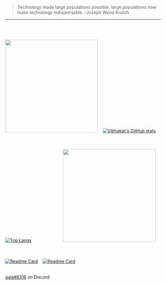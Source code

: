 >Technology made large populations possible; large populations now make technology indispensable. -Joseph Wood Krutch
***
&nbsp;    
&nbsp;   
&nbsp;  
<img src="https://media.giphy.com/media/WUlplcMpOCEmTGBtBW/giphy.gif" width="300">&nbsp; &nbsp; [![Vibhakar's GitHub stats](https://github-readme-stats.vercel.app/api?username=p0lygun&theme=highcontrast)](#)  
&nbsp;   
&nbsp;   
&nbsp;   
[![Top Langs](https://github-readme-stats.vercel.app/api/top-langs/?username=p0lygun&theme=highcontrast)](#)&nbsp;   &nbsp;   &nbsp;   &nbsp;   &nbsp;  &nbsp;   &nbsp;   &nbsp;   &nbsp;   &nbsp;  &nbsp;   &nbsp; &nbsp; <img src="https://media1.giphy.com/media/8YBpKSm3uPWG9Ca0F4/giphy.gif" width="300" height="300">  
&nbsp;   
&nbsp;   
&nbsp;  
[![Readme Card](https://github-readme-stats.vercel.app/api/pin/?username=p0lygun&repo=wallpaper-engine&theme=highcontrast)](https://github.com/p0lygun/wallpaper-engine)&nbsp;  &nbsp;   [![Readme Card](https://github-readme-stats.vercel.app/api/pin/?username=p0lygun&repo=tiles&theme=highcontrast)](https://github.com/p0lygun/tiles)
&nbsp;   
&nbsp;   
&nbsp;  
[gala#8316]() on Discord 

